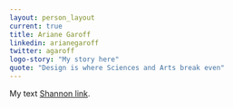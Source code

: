 ```yaml
---
layout: person_layout
current: true
title: Ariane Garoff
linkedin: arianegaroff
twitter: agaroff
logo-story: "My story here"
quote: "Design is where Sciences and Arts break even"
---
```


My text [Shannon link](http://www.shannonethomas.com).
